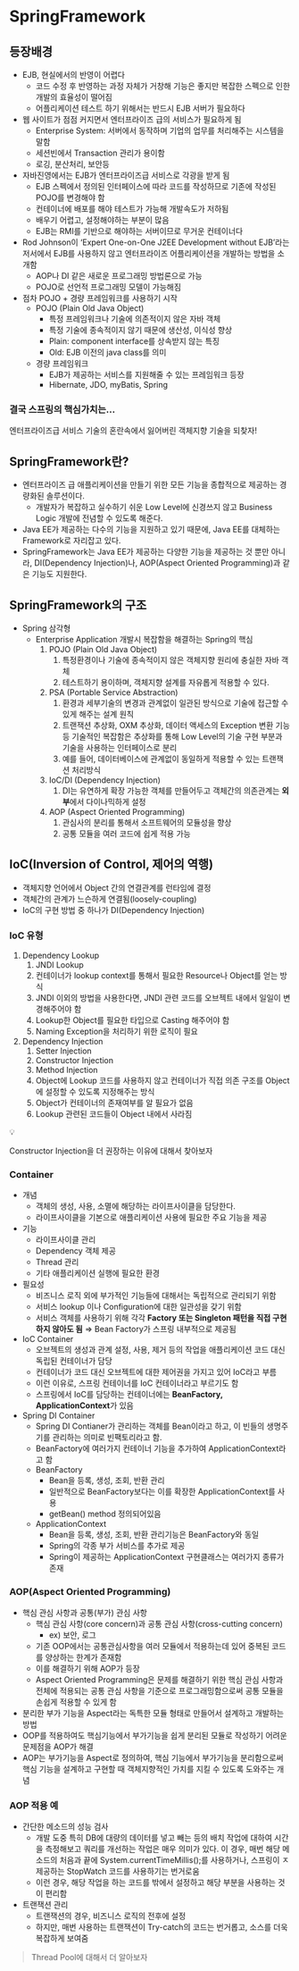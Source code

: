 # SpringFramework

## 등장배경

* EJB, 현실에서의 반영이 어렵다
  * 코드 수정 후 반영하는 과정 자체가 거창해 기능은 좋지만 복잡한 스펙으로 인한 개발의 효율성이 떨어짐
  * 어플리케이션 테스트 하기 위해서는 반드시 EJB 서버가 필요하다
* 웹 사이트가 점점 커지면서 엔터프라이즈 급의 서비스가 필요하게 됨
  * Enterprise System: 서버에서 동작하며 기업의 업무를 처리해주는 시스템을 말함
  * 세션빈에서 Transaction 관리가 용이함
  * 로깅, 분산처리, 보안등
* 자바진영에서는 EJB가 엔터프라이즈급 서비스로 각광을 받게 됨
  * EJB 스펙에서 정의된 인터페이스에 따라 코드를 작성하므로 기존에 작성된 POJO를 변경해야 함
  * 컨테이너에 배포를 해야 테스트가 가능해 개발속도가 저하됨
  * 배우기 어렵고, 설정해야하는 부분이 많음
  * EJB는 RMI를 기반으로 해야하는 서버이므로 무거운 컨테이너다
* Rod Johnson이 ‘Expert One-on-One J2EE Development without EJB’라는 저서에서 EJB를 사용하지 않고 엔터프라이즈 어플리케이션을 개발하는 방법을 소개함
  * AOP나 DI 같은 새로운 프로그래밍 방법론으로 가능
  * POJO로 선언적 프로그래밍 모델이 가능해짐
* 점차 POJO + 경량 프레임워크를 사용하기 시작
  * POJO (Plain Old Java Object)
    * 특정 프레임워크나 기술에 의존적이지 않은 자바 객체
    * 특정 기술에 종속적이지 않기 때문에 생산성, 이식성 향상
    * Plain: component interface를 상속받지 않는 특징
    * Old: EJB 이전의 java class를 의미
  * 경량 프레임워크
    * EJB가 제공하는 서비스를 지원해줄 수 있는 프레임워크 등장
    * Hibernate, JDO, myBatis, Spring

### 결국 스프링의 핵심가치는…

엔터프라이즈급 서비스 기술의 혼란속에서 잃어버린 객체지향 기술을 되찾자!

## SpringFramework란?

* 엔터프라이즈 급 애플리케이션을 만들기 위한 모든 기능을 종합적으로 제공하는 경량화된 솔루션이다.
  * 개발자가 복잡하고 실수하기 쉬운 Low Level에 신경쓰지 않고 Business Logic 개발에 전념할 수 있도록 해준다.
* Java EE가 제공하는 다수의 기능을 지원하고 있기 때문에, Java EE를 대체하는 Framework로 자리잡고 있다.
* SpringFramework는 Java EE가 제공하는 다양한 기능을 제공하는 것 뿐만 아니라, DI(Dependency Injection)나, AOP(Aspect Oriented Programming)과 같은 기능도 지원한다.

## SpringFramework의 구조

* Spring 삼각형
  * Enterprise Application 개발시 복잡함을 해결하는 Spring의 핵심
    1. POJO (Plain Old Java Object)
       1. 특정환경이나 기술에 종속적이지 않은 객체지향 원리에 충실한 자바 객체
       2. 테스트하기 용이하며, 객체지향 설계를 자유롭게 적용할 수 있다.
    2. PSA (Portable Service Abstraction)
       1. 환경과 세부기술의 변경과 관계없이 일관된 방식으로 기술에 접근할 수 있게 해주는 설계 원칙
       2. 트랜잭션 추상화, OXM 추상화, 데이터 액세스의 Exception 변환 기능 등 기술적인 복잡함은 추상화를 통해 Low Level의 기술 구현 부분과 기술을 사용하는 인터페이스로 분리
       3. 예를 들어, 데이터베이스에 관계없이 동일하게 적용할 수 있는 트랜잭션 처리방식
    3. IoC/DI (Dependency Injection)
       1. DI는 유연하게 확장 가능한 객체를 만들어두고 객체간의 의존관계는 **외부**에서 다이나믹하게 설정
    4. AOP (Aspect Oriented Programming)
       1. 관심사의 분리를 통해서 소프트웨어의 모듈성을 향상
       2. 공통 모듈을 여러 코드에 쉽게 적용 가능

## IoC(Inversion of Control, 제어의 역행)

* 객체지향 언어에서 Object 간의 연결관계를 런타임에 결정
* 객체간의 관계가 느슨하게 연결됨(loosely-coupling)
* IoC의 구현 방법 중 하나가 DI(Dependency Injection)

### IoC 유형

1. Dependency Lookup
   1. JNDI Lookup
   2. 컨테이너가 lookup context를 통해서 필요한 Resource나 Object를 얻는 방식
   3. JNDI 이외의 방법을 사용한다면, JNDI 관련 코드를 오브젝트 내에서 일일이 변경해주어야 함
   4. Lookup한 Object를 필요한 타입으로 Casting 해주어야 함
   5. Naming Exception을 처리하기 위한 로직이 필요
2. Dependency Injection
   1. Setter Injection
   2. Constructor Injection
   3. Method Injection
   4. Object에 Lookup 코드를 사용하지 않고 컨테이너가 직접 의존 구조를 Object에 설정할 수 있도록 지정해주는 방식
   5. Object가 컨테이너의 존재여부를 알 필요가 없음
   6. Lookup 관련된 코드들이 Object 내에서 사라짐

💡

Constructor Injection을 더 권장하는 이유에 대해서 찾아보자

### Container

* 개념
  * 객체의 생성, 사용, 소멸에 해당하는 라이프사이클을 담당한다.
  * 라이프사이클을 기본으로 애플리케이션 사용에 필요한 주요 기능을 제공
* 기능
  * 라이프사이클 관리
  * Dependency 객체 제공
  * Thread 관리
  * 기타 애플리케이션 실행에 필요한 환경
* 필요성
  * 비즈니스 로직 외에 부가적인 기능들에 대해서는 독립적으로 관리되기 위함
  * 서비스 lookup 이나 Configuration에 대한 일관성을 갖기 위함
  * 서비스 객체를 사용하기 위해 각각 **Factory 또는 Singleton 패턴을 직접 구현하지 않아도 됨** ⇒ Bean Factory가 스프링 내부적으로 제공됨
* IoC Container
  * 오브젝트의 생성과 관계 설정, 사용, 제거 등의 작업을 애플리케이션 코드 대신 독립된 컨테이너가 담당
  * 컨테이너가 코드 대신 오브젝트에 대한 제어권을 가지고 있어 IoC라고 부름
  * 이런 이유로, 스프링 컨테이너를 IoC 컨테이너라고 부르기도 함
  * 스프링에서 IoC를 담당하는 컨테이너에는 **BeanFactory, ApplicationContext**가 있음
* Spring DI Container
  * Spring DI Contianer가 관리하는 객체를 Bean이라고 하고, 이 빈들의 생명주기를 관리하는 의미로 빈팩토리라고 함.
  * BeanFactory에 여러가지 컨테이너 기능을 추가하여 ApplicationContext라고 함
  * BeanFactory
    * Bean을 등록, 생성, 조회, 반환 관리
    * 일반적으로 BeanFactory보다는 이를 확장한 ApplicationContext를 사용
    * getBean() method 정의되어있음
  * ApplicationContext
    * Bean을 등록, 생성, 조회, 반환 관리기능은 BeanFactory와 동일
    * Spring의 각종 부가 서비스를 추가로 제공
    * Spring이 제공하는 ApplicationContext 구현클래스는 여러가지 종류가 존재

### AOP(Aspect Oriented Programming)

* 핵심 관심 사항과 공통(부가) 관심 사항
  * 핵심 관심 사항(core concern)과 공통 관심 사항(cross-cutting concern)
    * ex) 보안, 로그
  * 기존 OOP에서는 공통관심사항을 여러 모듈에서 적용하는데 있어 중복된 코드를 양상하는 한계가 존재함
  * 이를 해결하기 위해 AOP가 등장
  * Aspect Oriented Programming은 문제를 해결하기 위한 핵심 관심 사항과 전체에 적용되는 공통 관심 사항을 기준으로 프로그래밍함으로써 공통 모듈을 손쉽게 적용할 수 있게 함
* 분리한 부가 기능을 Aspect라는 독특한 모듈 형태로 만들어서 설계하고 개발하는 방법
* OOP를 적용하여도 핵심기능에서 부가기능을 쉽게 분리된 모듈로 작성하기 어려운 문제점을 AOP가 해결
* AOP는 부가기능을 Aspect로 정의하여, 핵심 기능에서 부가기능을 분리함으로써 핵심 기능을 설계하고 구현할 때 객체지향적인 가치를 지킬 수 있도록 도와주는 개념

### AOP 적용 예

* 간단한 메소드의 성능 검사
  * 개발 도중 특히 DB에 대량의 데이터를 넣고 빼는 등의 배치 작업에 대하여 시간을 측정해보고 쿼리를 개선하는 작업은 매우 의미가 있다. 이 경우, 매번 해당 메소드의 처음과 끝에 System.currentTimeMillis();를 사용하거나, 스프링이 ㅈ제공하는 StopWatch 코드를 사용하기는 번거로움
  * 이런 경우, 해당 작업을 하는 코드를 밖에서 설정하고 해당 부분을 사용하는 것이 편리함
* 트랜잭션 관리
  * 트랜잭션의 경우, 비즈니스 로직의 전후에 설정
  * 하지만, 매번 사용하는 트랜잭션이 Try-catch의 코드는 번거롭고, 소스를 더욱 복잡하게 보여줌

> Thread Pool에 대해서 더 알아보자
